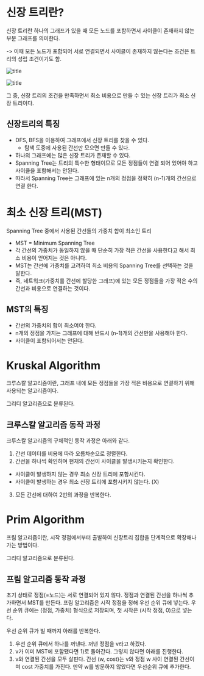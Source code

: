 
# 신장 트리란?

신장 트리란 하나의 그래프가 있을 때 모든 노드를 포함하면서 사이클이 존재하지 않는 부분 그래프를 의미한다.

-> 이때 모든 노드가 포함되어 서로 연결되면서 사이클이 존재하지 않는다는 조건은 트리의 성립 조건이기도 함.

![title](https://velog.velcdn.com/images%2Fkimdukbae%2Fpost%2Ffa208e75-ea64-47a0-8e48-bfc1574e7075%2Fimage.png)   

![title](https://velog.velcdn.com/images%2Fkimdukbae%2Fpost%2Ff44ec779-6622-42a6-a2e7-7c84ebb3ff38%2Fimage.png)   

그 중, 신장 트리의 조건을 만족하면서 최소 비용으로 만들 수 있는 신장 트리가 최소 신장 트리이다.

## 신장트리의 특징
- DFS, BFS을 이용하여 그래프에서 신장 트리를 찾을 수 있다.
  - 탐색 도중에 사용된 간선만 모으면 만들 수 있다.
- 하나의 그래프에는 많은 신장 트리가 존재할 수 있다.
- Spanning Tree는 트리의 특수한 형태이므로 모든 정점들이 연결 되어 있어야 하고 사이클을 포함해서는 안된다.
- 따라서 Spanning Tree는 그래프에 있는 n개의 정점을 정확히 (n-1)개의 간선으로 연결 한다.

# 최소 신장 트리(MST)

Spanning Tree 중에서 사용된 간선들의 가중치 합이 최소인 트리

- MST = Minimum Spanning Tree 
- 각 간선의 가중치가 동일하지 않을 때 단순히 가장 적은 간선을 사용한다고 해서 최소 비용이 얻어지는 것은 아니다.
- MST는 간선에 가중치를 고려하여 최소 비용의 Spanning Tree를 선택하는 것을 말한다.
- 즉, 네트워크(가중치를 간선에 할당한 그래프)에 있는 모든 정점들을 가장 적은 수의 간선과 비용으로 연결하는 것이다.

## MST의 특징
- 간선의 가중치의 합이 최소여야 한다.
- n개의 정점을 가지는 그래프에 대해 반드시 (n-1)개의 간선만을 사용해야 한다.
- 사이클이 포함되어서는 안된다.

# Kruskal Algorithm

크루스칼 알고리즘이란, 그래프 내에 모든 정점들을 가장 적은 비용으로 연결하기 위해 사용되는 알고리즘이다.

그리디 알고리즘으로 분류된다.

## 크루스칼 알고리즘 동작 과정

크루스칼 알고리즘의 구체적인 동작 과정은 아래와 같다.

1. 간선 데이터를 비용에 따라 오름차순으로 정렬한다.
2. 간선을 하나씩 확인하며 현재의 간선이 사이클을 발생시키는지 확인한다.
- 사이클이 발생하지 않는 경우 최소 신장 트리에 포함시킨다.
- 사이클이 발생하는 경우 최소 신장 트리에 포함시키지 않는다. (X)
3. 모든 간선에 대하여 2번의 과정을 반복한다.

# Prim Algorithm

프림 알고리즘이란, 시작 정점에서부터 출발하여 신장트리 집합을 단계적으로 확장해나가는 방법이다.

그리디 알고리즘으로 분류된다.

## 프림 알고리즘 동작 과정
초기 상태로 정점(=노드)는 서로 연결되어 있지 않다. 정점과 연결된 간선을 하나씩 추가하면서 MST를 만든다.
프림 알고리즘은 시작 정점을 정해 우선 순위 큐에 넣는다. 우선 순위 큐에는 (정점, 가중치) 형식으로 저장되며, 첫 시작은 (시작 정점, 0)으로 넣는다.

우선 순위 큐가 빌 때까지 아래를 반복한다.
1. 우선 순위 큐에서 하나를 꺼낸다. 꺼낸 정점을 v라고 하겠다.
2. v가 이미 MST에 포함됐다면 1)로 돌아간다. 그렇지 않다면 아래를 진행한다.
3. v와 연결된 간선을 모두 살핀다. 간선 (w, cost)는 v와 정점 w 사이 연결된 간선이며 cost 가중치를 가진다. 만약 w를 방문하지 않았다면 우선순위 큐에 추가한다.
